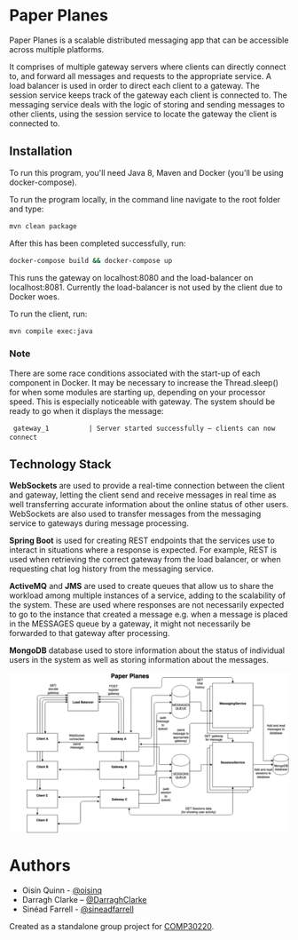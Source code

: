 # Paper Planes

Paper Planes is a scalable distributed messaging app that can be accessible across multiple platforms.

It comprises of multiple gateway servers where clients can directly connect to, and forward all messages and requests to the appropriate service. A load balancer is used in order to direct each client to a gateway. The session service keeps track of the gateway each client is connected to. The messaging service deals with the logic of storing and sending messages to other clients, using the session service to locate the gateway the client is connected to.

## Installation

To run this program, you'll need Java 8, Maven and Docker (you'll be using docker-compose). 

To run the program locally, in the command line navigate to the root folder and type:

``` bash
mvn clean package
```

After this has been completed successfully, run:

``` bash
docker-compose build && docker-compose up
```

This runs the gateway on localhost:8080 and the load-balancer on localhost:8081. Currently the load-balancer is not used by the client due to Docker woes.

To run the client, run:

```bash
mvn compile exec:java
```

### Note

There are some race conditions associated with the start-up of each component in Docker. It may be necessary to increase the Thread.sleep() for when some modules are starting up, depending on your processor speed. This is especially noticeable with gateway.
The system should be ready to go when it displays the message:

```
 gateway_1          | Server started successfully – clients can now connect
```


## Technology Stack

**WebSockets** are used to provide a real-time connection between the client and gateway, letting the client send and receive messages in real time as well transferring accurate information about the online status of other users. WebSockets are also used to transfer messages from the messaging service to gateways during message processing.
  
**Spring Boot** is used for creating REST endpoints that the services use to interact in situations where a response is expected. For example, REST is used when retrieving the correct gateway from the load balancer, or when requesting chat log history from the messaging service.

**ActiveMQ** and **JMS** are used to create queues that allow us to share the workload among multiple instances of a service, adding to the scalability of the system. These are used where responses are not necessarily expected to go to the instance that created a message e.g. when a message is placed in the MESSAGES queue by a gateway, it might not necessarily be forwarded to that gateway after processing.
  
**MongoDB** database used to store information about the status of individual users in the system as well as storing information about the messages.

![Image of Project Architecture](images/uml.png)

# Authors

* Oisín Quinn - [@oisinq](http://www.github.com/oisinq)
* Darragh Clarke – [@DarraghClarke](http://www.github.com/darraghclarke)
* Sinéad Farrell - [@sineadfarrell](http://www.github.com/sineadfarrell)

Created as a standalone group project for [COMP30220](http://www.ucd.ie/modules/comp30220).
